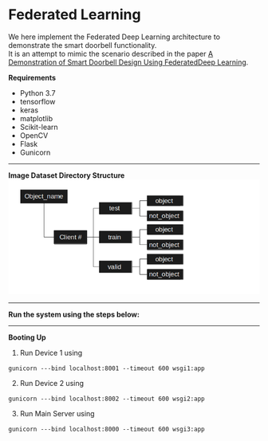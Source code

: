 # Federated Learning
We here implement the Federated Deep Learning architecture to demonstrate the smart doorbell functionality.  
   It is an attempt to mimic the scenario described in the paper [A Demonstration of Smart Doorbell Design Using FederatedDeep Learning](https://arxiv.org/pdf/2010.09687.pdf).  
   
   **Requirements**
   * Python 3.7
   * tensorflow
   * keras
   * matplotlib
   * Scikit-learn
   * OpenCV
   * Flask
   * Gunicorn
   
   ***
   
   **Image Dataset Directory Structure**
   ![Dataset directory structure](https://github.com/ResearchTrio/federatedlearning/blob/main/dataset_directory1.png)
   ***
   
   **Run the system using the steps below:**
   ***
   **Booting Up**
   1. Run Device 1 using
   ```
   gunicorn ---bind localhost:8001 --timeout 600 wsgi1:app
   ```
   2. Run Device 2 using
   ```
   gunicorn ---bind localhost:8002 --timeout 600 wsgi2:app
   ```
   3. Run Main Server using
   ```
   gunicorn ---bind localhost:8000 --timeout 600 wsgi3:app
   ```
